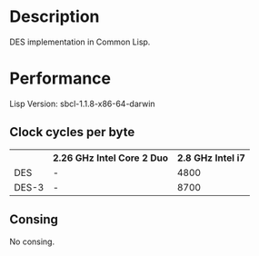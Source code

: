 # Description
DES implementation in Common Lisp.

# Performance
Lisp Version: sbcl-1.1.8-x86-64-darwin

## Clock cycles per byte
<table>
<tr><th></th> <th>2.26 GHz Intel Core 2 Duo</th> <th>2.8 GHz Intel i7</th></tr>
<tr><td>DES  </td> <td>-</td> <td>4800</td></tr>
<tr><td>DES-3</td> <td>-</td> <td>8700</td></tr>
</table>

## Consing
No consing.
